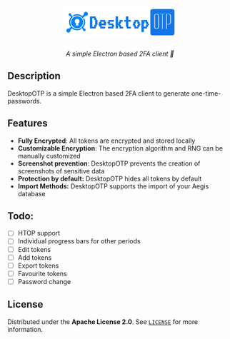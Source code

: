 <h1 style="text-align: center">
    <a href="https://amplication.com/#gh-light-mode-only">
    <img src="https://raw.githubusercontent.com/DerEingerostete/DesktopOTP/master/src/assets/img/logo.png" alt="DesktopOTP">
    </a>
</h1>

<p style="text-align: center">
  <i>A simple Electron based 2FA client 🔐</i>
</p>

## Description
DesktopOTP is a simple Electron based 2FA client to generate one-time-passwords.

## Features
 - **Fully Encrypted**: All tokens are encrypted and stored locally
 - **Customizable Encryption**: The encryption algorithm and RNG can be manually customized
 - **Screenshot prevention**: DesktopOTP prevents the creation of screenshots of sensitive data
 - **Protection by default:** DesktopOTP hides all tokens by default
 - **Import Methods:** DesktopOTP supports the import of your Aegis database

## Todo:
- [ ] HTOP support
- [ ] Individual progress bars for other periods
- [ ] Edit tokens
- [ ] Add tokens
- [ ] Export tokens
- [ ] Favourite tokens
- [ ] Password change

## License
Distributed under the **Apache License 2.0**. See [`LICENSE`](/LICENSE) for more information.